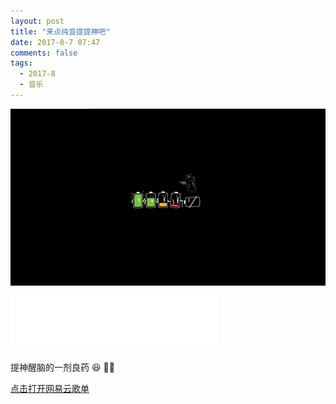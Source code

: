 ```yaml
---
layout: post
title: "来点纯音提提神吧"
date: 2017-8-7 07:47
comments: false
tags:
  - 2017-8
  - 音乐
---
```


![](/assets/blogImg/DP-170807-0.jpg)

<iframe frameborder="no" border="0" marginwidth="0" marginheight="0" width=330 height=86 src="//music.163.com/outchain/player?type=2&id=2061452&auto=0&height=66"></iframe>

提神醒脑的一剂良药 😆 🎵🎶

[点击打开网易云歌单](http://music.163.com/playlist/320695678/112309517/?userid=112309517)
